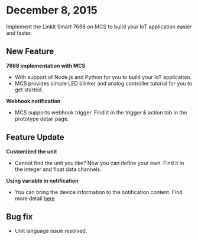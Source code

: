 # December 8, 2015

Implement the LinkIt Smart 7688 on MCS to build your IoT application easier and faster.

## New Feature

**7688 implementation with MCS**

* With support of Node.js and Python for you to build your IoT application.
* MCS provides simple LED blinker and analog controller tutorial for you to get started.

**Webhook notification**

* MCS supports webhook trigger. Find it in the trigger & action tab in the prototype detail page.


## Feature Update

**Customized the unit**

* Cannot find the unit you like? Now you can define your own. Find it in the integer and float data channels.

**Using variable in notification**

* You can bring the device information to the notification content. Find more detail [here](../tutorial/setting_notification)


## Bug fix
* Unit language issue resolved.
